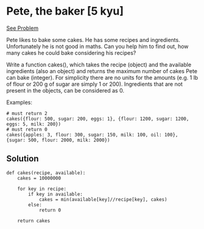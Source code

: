 # Pete, the baker [5 kyu]

[See Problem](https://www.codewars.com/kata/525c65e51bf619685c000059)

Pete likes to bake some cakes. He has some recipes and ingredients. Unfortunately he is not good in maths. Can you help him to find out, how many cakes he could bake considering his recipes?

Write a function cakes(), which takes the recipe (object) and the available ingredients (also an object) and returns the maximum number of cakes Pete can bake (integer). For simplicity there are no units for the amounts (e.g. 1 lb of flour or 200 g of sugar are simply 1 or 200). Ingredients that are not present in the objects, can be considered as 0.

Examples:
```
# must return 2
cakes({flour: 500, sugar: 200, eggs: 1}, {flour: 1200, sugar: 1200, eggs: 5, milk: 200})
# must return 0
cakes({apples: 3, flour: 300, sugar: 150, milk: 100, oil: 100}, {sugar: 500, flour: 2000, milk: 2000})
```
## Solution

```
def cakes(recipe, available):
    cakes = 10000000
    
    for key in recipe:
        if key in available:
            cakes = min(available[key]//recipe[key], cakes)
        else:
            return 0
        
    return cakes
```